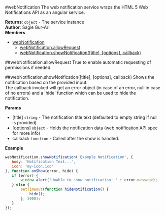 <a name="webNotification"></a>
#webNotification
The web notification service wraps the HTML 5 Web Notifications API as an angular service.

**Returns**: `object` - The service instance  
**Author**: Sagie Gur-Ari  
**Members**

* [webNotification](#webNotification)
  * [webNotification.allowRequest](#webNotification.allowRequest)
  * [webNotification.showNotification([title], [options], callback)](#webNotification.showNotification)

<a name="webNotification.allowRequest"></a>
##webNotification.allowRequest
True to enable automatic requesting of permissions if needed.

<a name="webNotification.showNotification"></a>
##webNotification.showNotification([title], [options], callback)
Shows the notification based on the provided input.<br>
The callback invoked will get an error object (in case of an error, null in
case of no errors) and a 'hide' function which can be used to hide the notification.

**Params**

- \[title\] `string` - The notification title text (defaulted to empty string if null is provided)  
- \[options\] `object` - Holds the notification data (web notification API spec for more info)  
- callback `function` - Called after the show is handled.  

**Example**  
```js
webNotification.showNotification('Example Notification', {
   body: 'Notification Text...',
   icon: 'my-icon.ico'
}, function onShow(error, hide) {
   if (error) {
       window.alert('Unable to show notification: ' + error.message);
   } else {
       setTimeout(function hideNotification() {
           hide();
       }, 5000);
   }
});
```

